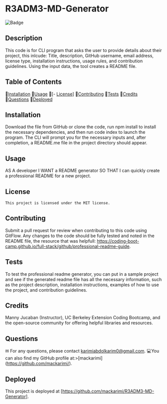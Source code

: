 # R3ADM3-MD-Generator
![Badge](https://img.shields.io/badge/license-MIT-blue.svg)

## Description
This code is for CLI program that asks the user to provide details about their project, this inlcude: Title, description, GitHub username, email address, license type, installation instructions, usage rules, and contribution guidelines. Using the input data, the tool creates a README file.

## Table of Contents
💠[Installation](#installation)
💠[Usage](#usage)
💠[- [License](#license)]
💠[Contributing](#contributing)
💠[Tests](#tests)
💠[Credits](#credits)
💠[Questions](#questions)
💠[Deployed](#deployed)

## Installation
 Download the file from GitHub or clone the code, run npm install to install the necessary dependencies, and then run code index to launch the program. The CLI will prompt you for the necessary inputs and, after completion, a README.me file in the project directory should appear.

## Usage
 AS A developer I WANT a README generator SO THAT I can quickly create a professional README for a new project.

## License
    This project is licensed under the MIT license.

## Contributing
Submit a pull request for review when contributing to this code using GitFlow. Any changes to the code should be fully tested and noted in the README file, the resource that was helpfull: https://coding-boot-camp.github.io/full-stack/github/professional-readme-guide.

## Tests
To test the professional readme generator, you can put in a sample project and see if the generated readme file has all the necessary information, such as the project description, installation instructions, examples of how to use the project, and contribution guidelines.

## Credits
 Manny Jucaban (Instructor), UC Berkeley Extension Coding Bootcamp, and the open-source community for offering helpful libraries and resources.

## Questions
✉ For any questions, please contact karimiabdolkarim0@gmail.com.
💻You can also find my GitHub profile at:>[mackarimi] (https://github.com/mackarimi/).

## Deployed
This project is deployed at [https://github.com/mackarimi/R3ADM3-MD-Generator].